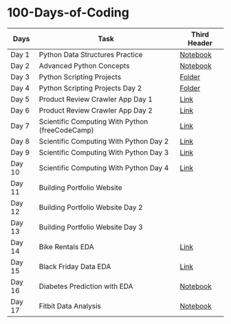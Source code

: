 # 100-Days-of-Coding

| Days  | Task | Third Header |
| ------------- | ------------- | ------------ |
| Day 1  | Python Data Structures Practice   | [Notebook](https://github.com/VishwasMore/100-Days-of-Coding/tree/master/Day%201)
| Day 2  | Advanced Python Concepts | [Notebook](https://github.com/VishwasMore/100-Days-of-Coding/blob/master/Day%202/advance-python.ipynb)
| Day 3  | Python Scripting Projects | [Folder](https://github.com/VishwasMore/Python-Scripting)
| Day 4| Python Scripting Projects Day 2| [Folder](https://github.com/VishwasMore/Python-Scripting)
| Day 5 | Product Review Crawler App Day 1 | [Link](https://github.com/VishwasMore/ReviewCrawlerApp)
| Day 6 | Product Review Crawler App Day 2 | [Link](https://github.com/VishwasMore/ReviewCrawlerApp)
| Day 7 | Scientific Computing With Python (freeCodeCamp) | [Link](https://www.freecodecamp.org/learn/)
| Day 8 | Scientific Computing With Python Day 2 | [Link](https://www.freecodecamp.org/learn/)
| Day 9 | Scientific Computing With Python Day 3 | [Link](https://www.freecodecamp.org/learn/)
| Day 10 | Scientific Computing With Python Day 4 | [Link](https://www.freecodecamp.org/learn/)
| Day 11 | Building Portfolio Website |
| Day 12 | Building Portfolio Website Day 2|
| Day 13 | Building Portfolio Website Day 3|
| Day 14 | Bike Rentals EDA | [Link](https://github.com/VishwasMore/Exploratory-Data-Analysis)
| Day 15 | Black Friday Data EDA | [Link](https://github.com/VishwasMore/Exploratory-Data-Analysis)
| Day 16 | Diabetes Prediction with EDA |[Notebook](https://github.com/VishwasMore/Diabetes-Prediction/blob/master/diabetes-prediction-with-EDA.ipynb)
| Day 17 | Fitbit Data Analysis | [Notebook](https://github.com/VishwasMore/Exploratory-Data-Analysis/blob/master/fitbit-EDA.ipynb)
